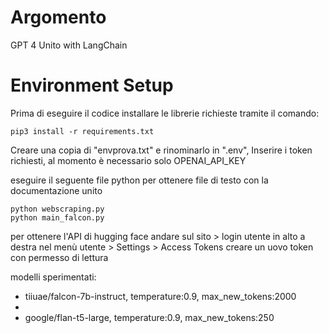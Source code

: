 # Argomento
GPT 4 Unito with LangChain

# Environment Setup
Prima di eseguire il codice installare le librerie richieste tramite il comando:

```shell
pip3 install -r requirements.txt
```
Creare una copia di "envprova.txt" e rinominarlo in ".env",
Inserire i token richiesti, al momento è necessario solo OPENAI_API_KEY

eseguire il seguente file python per ottenere file di testo con la documentazione unito 
```shell
python webscraping.py
python main_falcon.py
```
per ottenere l'API di hugging face andare sul sito > login utente
in alto a destra nel menù utente > Settings > Access Tokens
creare un uovo token con permesso di lettura


modelli sperimentati:
* tiiuae/falcon-7b-instruct, temperature:0.9, max_new_tokens:2000
* <li>google/flan-t5-large, temperature:0.9, max_new_tokens:250

